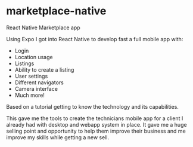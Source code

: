 # marketplace-native
React Native Marketplace app

Using Expo I got into React Native to develop fast a full mobile app with:
  - Login 
  - Location usage 
  - Listings 
  - Ability to create a listing 
  - User settings 
  - Different navigators 
  - Camera interface
  - Much more!

Based on a tutorial getting to know the technology and its capabilities.

This gave me the tools to create the technicians mobile app for a client I already had with desktop and webapp system in place. 
It gave me a huge selling point and opportunity to help them improve their business and me improve my skills while getting a new sell.
